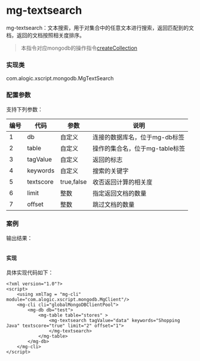 mg-textsearch
======

mg-textsearch：文本搜索，用于对集合中的任意文本进行搜索，返回匹配到的文档，返回的文档按照相关度排序。

> 本指令对应mongodb的操作指令[createCollection]()

### 实现类

com.alogic.xscript.mongodb.MgTextSearch

### 配置参数

支持下列参数：

| 编号 | 代码 | 参数 | 说明  |
| ---- | ---- | ---- | ---- |
| 1 | db | 自定义 |连接的数据库名，位于mg-db标签|
| 2 | table | 自定义 |操作的集合名，位于mg-table标签|
| 3 | tagValue | 自定义 |返回的标志|
| 4 | keywords | 自定义 |搜索的关键字|
| 5 | textscore | true,false |收否返回计算的相关度|
| 6 | limit | 整数 |指定返回文档的数量|
| 7 | offset | 整数 |跳过文档的数量|

### 案例

输出结果：
```

```
#### 实现

具体实现代码如下：
```
<?xml version="1.0"?>
<script>
	<using xmlTag = "mg-cli" module="com.alogic.xscript.mongodb.MgClient"/>
	<mg-cli cli="globalMongoDBClientPool">
		<mg-db db="test">
			<mg-table table="stores" >
				<mg-textsearch tagValue="data" keywords="Shopping Java" textscore="true" limit="2" offset="1">
				</mg-textsearch>
			</mg-table>
		</mg-db>
	</mg-cli>
</script> 

```